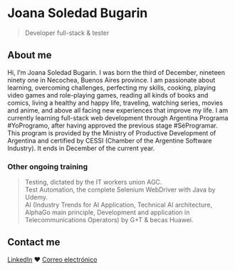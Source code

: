 # Joana Soledad Bugarin
> Developer full-stack & tester

## About me
Hi, I’m Joana Soledad Bugarin. I was born the third of December, nineteen ninety one in Necochea, Buenos Aires province.
I am passionate about learning, overcoming challenges, perfecting my skills, cooking, playing video games and role-playing games, reading all kinds of books and comics, living a healthy and happy life, traveling, watching series, movies and anime, and above all facing new experiences that improve my life.
I am currently learning full-stack web development through Argentina Programa #YoProgramo, after having approved the previous stage #SéProgramar. This program is provided by the Ministry of Productive Development of Argentina and certified by CESSI (Chamber of the Argentine Software Industry). It ends in December of the current year.

### Other ongoing training
> Testing, dictated by the IT workers union AGC.  
> Test Automation, the complete Selenium WebDriver with Java by Udemy.  
> AI (Industry Trends for AI Application, Technical AI architecture, AlphaGo main principle, Development and application in Telecommunications Operators) by G+T & becas Huawei.  

## Contact me
[LinkedIn](https://www.linkedin.com/in/joanabugarin/) ♥ [Correo electrónico](mailto:wooli3000@gmail.com)
